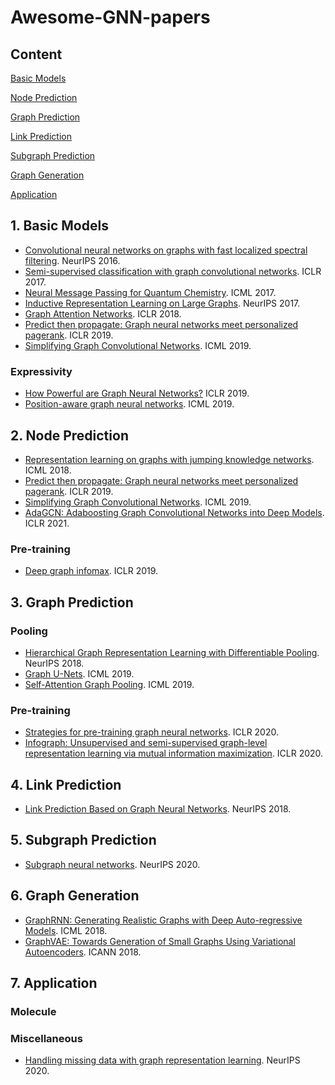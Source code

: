 # Awesome-GNN-papers

## Content
[Basic Models](#1-basic-models)

[Node Prediction](#2-node-prediction)

[Graph Prediction](#3-graph-prediction)

[Link Prediction](#4-link-prediction)

[Subgraph Prediction](#5-subgraph-prediction)

[Graph Generation](#6-graph-generation)

[Application](#7-application)

## 1. Basic Models
- [Convolutional neural networks on graphs with fast localized spectral filtering](https://arxiv.org/abs/1606.09375). NeurIPS 2016.
- [Semi-supervised classification with graph convolutional networks](https://arxiv.org/abs/1609.02907). ICLR 2017.
- [Neural Message Passing for Quantum Chemistry](http://proceedings.mlr.press/v70/gilmer17a.html). ICML 2017.
- [Inductive Representation Learning on Large Graphs](https://arxiv.org/abs/1706.02216). NeurIPS 2017.
- [Graph Attention Networks](https://arxiv.org/abs/1710.10903). ICLR 2018.
- [Predict then propagate: Graph neural networks meet personalized pagerank](https://arxiv.org/abs/1810.05997). ICLR 2019.
- [Simplifying Graph Convolutional Networks](http://proceedings.mlr.press/v97/wu19e.html). ICML 2019.
### Expressivity
- [How Powerful are Graph Neural Networks?](https://arxiv.org/abs/1810.00826) ICLR 2019.
- [Position-aware graph neural networks](http://proceedings.mlr.press/v97/you19b.html). ICML 2019.

## 2. Node Prediction
- [Representation learning on graphs with jumping knowledge networks](http://proceedings.mlr.press/v80/xu18c.html). ICML 2018.
- [Predict then propagate: Graph neural networks meet personalized pagerank](https://arxiv.org/abs/1810.05997). ICLR 2019.
- [Simplifying Graph Convolutional Networks](http://proceedings.mlr.press/v97/wu19e.html). ICML 2019.
- [AdaGCN: Adaboosting Graph Convolutional Networks into Deep Models](https://arxiv.org/abs/1908.05081). ICLR 2021.

### Pre-training
- [Deep graph infomax](https://arxiv.org/abs/1809.10341). ICLR 2019.

## 3. Graph Prediction
### Pooling
- [Hierarchical Graph Representation Learning with Differentiable Pooling](https://arxiv.org/abs/1806.08804). NeurIPS 2018.
- [Graph U-Nets](http://proceedings.mlr.press/v97/gao19a.html). ICML 2019.
- [Self-Attention Graph Pooling](http://proceedings.mlr.press/v97/lee19c.html). ICML 2019.

### Pre-training
- [Strategies for pre-training graph neural networks](https://arxiv.org/abs/1905.12265). ICLR 2020.
- [Infograph: Unsupervised and semi-supervised graph-level representation learning via mutual information maximization](https://arxiv.org/abs/1908.01000). ICLR 2020.

## 4. Link Prediction
- [Link Prediction Based on Graph Neural Networks](https://proceedings.neurips.cc/paper/2018/file/53f0d7c537d99b3824f0f99d62ea2428-Paper.pdf). NeurIPS 2018.

## 5. Subgraph Prediction
- [Subgraph neural networks](https://arxiv.org/abs/2006.10538). NeurIPS 2020.

## 6. Graph Generation
- [GraphRNN: Generating Realistic Graphs with Deep Auto-regressive Models](http://proceedings.mlr.press/v80/you18a.html). ICML 2018.
- [GraphVAE: Towards Generation of Small Graphs Using Variational Autoencoders](https://link.springer.com/chapter/10.1007/978-3-030-01418-6_41). ICANN 2018.

## 7. Application
### Molecule

### Miscellaneous
- [Handling missing data with graph representation learning](https://arxiv.org/abs/2010.16418). NeurIPS 2020.
